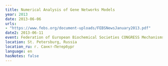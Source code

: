 ```yaml
---
title: Numerical Analysis of Gene Networks Models
year: 2013
date: 2013-06-06
urls:
- "https://www.febs.org/document-uploads/FEBSNewsJanuary2013.pdf"
date2: 2013-06-11
event: Federation of European Biochemical Societies CONGRESS Mechanisms in Biology (FEBS 2013)
location: St. Petersburg, Russia
location_ru: г. Санкт-Петербург
language: en
hasNotes: false
---
```

